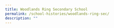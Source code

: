 ```yaml
---
title: Woodlands Ring Secondary School
permalink: /school-histories/woodlands-ring-sec/
description: ""
---
```

